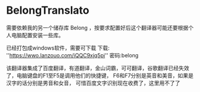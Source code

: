 # BelongTranslato 
需要依赖我的另一个储存库 Belong ，按要求配置好后这个翻译器可能还要根据个人电脑配置安装一些库。

已经打包成windows软件，需要可下载
下载:
''https://wwo.lanzouo.com/iQQC9xjq5pi''
密码:belong

该翻译器集成了百度翻译，有道翻译，金山词霸，可可翻译，谷歌翻译已经失效了，电脑键盘的F1至F5是调用他们的快捷键，
F6和F7分别是英音和美音，如果是汉字的话分别是男音和女音，
可惜百度文字识别现在收费了，这里用不了了
